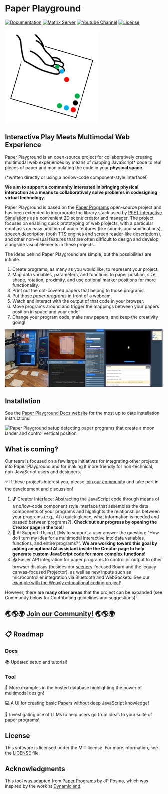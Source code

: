 # Paper Playground 

[![Documentation](https://img.shields.io/badge/documentation-website-yellow?logo=markdown&logoColor=yellow)](https://phetsims.github.io/paper-land/)
[![Matrix Server](https://img.shields.io/badge/matrix-chat-green?logo=matrix&logoColor=green)](https://matrix.to/#/#interactive-paper-programming:matrix.org)
[![Youtube Channel](https://img.shields.io/badge/youtube-channel-red?logo=youtube&logoColor=red)](https://www.youtube.com/@PaperPlaygroundCommunity/)
[![License](https://img.shields.io/github/license/phetsims/paper-land?color=blue)](./LICENSE)

![logo](docs/assets/hand-with-dots.png)

## Interactive Play Meets Multimodal Web Experience

Paper Playground is an open-source project for collaboratively creating multimodal web experiences by means of mapping JavaScript* code to real pieces of paper and manipulating the code in your **physical space**.

(*written directly or using a no/low-code component-style interface!)

**We aim to support a community interested in bringing physical interaction as a means to collaboratively solve problems in codesigning virtual technology**.

Paper Playground is based on the [Paper Programs](https://paperprograms.org) open-source project and has been extended to incorporate the library stack used by [PhET Interactive Simulations](https://www.github.com/phetsims/community) as a convenient 2D scene creator and manager. The project focuses on enabling quick prototyping of web projects, with a particular emphasis on easy addition of audio features (like sounds and sonifications), speech description (both TTS engines and screen reader-like descriptions), and other non-visual features that are often difficult to design and develop alongside visual elements in these projects.

The ideas behind Paper Playground are simple, but the possibilities are infinite. 

1. Create programs, as many as you would like, to represent your project.
2. Map data variables, parameters, and functions to paper position, size, shape, rotation, proximity, and use optional marker positions for more functionality.
3. Print out the dot-covered papers that belong to those programs. 
4. Put those *paper programs* in front of a webcam. 
5. Watch and interact with the output of that code in your browser. 
6. Move programs around and trigger the mappings between your papers position in space and your code!
7. Change your program code, make new papers, and keep the creativity going!

![Paper Playground setup detecting paper programs that create a moon lander and control vertical thrust](/docs/assets/full-interface.png)

## Installation

See the [Paper Playground Docs website](https://phetsims.github.io/paper-land/setup/install/) for the most up to date installation instructions.

![Paper Playground setup detecting paper programs that create a moon lander and control vertical position](/www/web-assets/lunar-lander-craft.gif)

## What is coming?

Our team is focused on a few large initiatives for integrating other projects into Paper Playground and for making it more friendly for non-technical, non-JavaScript users and designers. 

⭐ If these projects interest you, please [join our community](https://phetsims.github.io/paper-land/community/) and take part in the development and discussion!

1. :unlock: Creator Interface: Abstracting the JavaScript code through means of a no/low-code component style interface that assembles the data components of your programs and highlights the relationships between your programs (e.g., At a quick glance, what information is needed and passed between programs?). **Check out our progress by opening the Creator page in the tool!**
2. :robot: AI Support: Using LLMs to support a user answer the question: "How do I turn my idea for a multimodal interactive into data variables, functions, and entire programs?". **We are working toward this goal by adding an optional AI assistant inside the Creator page to help generate custom JavaScript code for more complex functions!**
3. :outbox_tray: Easier API integration for paper programs to control or output to other browser displays (besides our [scenery](https://github.com/phetsims/scenery)-focused Board and the legacy canvas-focused Projector), as well as new inputs such as microcontroller integration via Bluetooth and WebSockets. See our [example with the Weavly educational coding project](https://youtu.be/eZo0asFXJz4?si=xiexw7O04gPZW_Sc)!

However, there are **many other areas** that the project can be expanded (see Community below for Contributing guidelines and suggestions)!

## :earth_asia::earth_americas::earth_africa: [Join our Community!](https://phetsims.github.io/paper-land/community/) :earth_asia::earth_americas::earth_africa:

## :clipboard: Roadmap

### Docs
:books:  Updated setup and tutorial!

### Tool
:page_with_curl:  More examples in the hosted database highlighting the power of multimodal design!

:computer:  A UI for creating basic Papers without deep JavaScript knowledge!

:robot: Investigating use of LLMs to help users go from ideas to your suite of paper programs!

## License

This software is licensed under the MIT license. For more information, see the [LICENSE](https://github.com/phetsims/paper-land/blob/main/LICENSE) file.

## Acknowledgments

This tool was adapted from [Paper Programs](https://paperprograms.org/) by JP Posma, which was inspired by the work at [Dynamicland](https://dynamicland.org).
